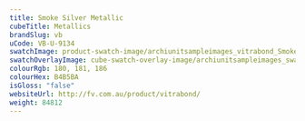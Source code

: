 ```yaml
---
title: Smoke Silver Metallic
cubeTitle: Metallics
brandSlug: vb
uCode: VB-U-9134
swatchImage: product-swatch-image/archiunitsampleimages_vitrabond_Smoke_Silver_Metallic.jpg
swatchOverlayImage: cube-swatch-overlay-image/archiunitsampleimages_swatch-overlay_vitrabond.png
colourRgb: 180, 181, 186
colourHex: B4B5BA
isGloss: "false"
websiteUrl: http://fv.com.au/product/vitrabond/
weight: 84812
---
```

